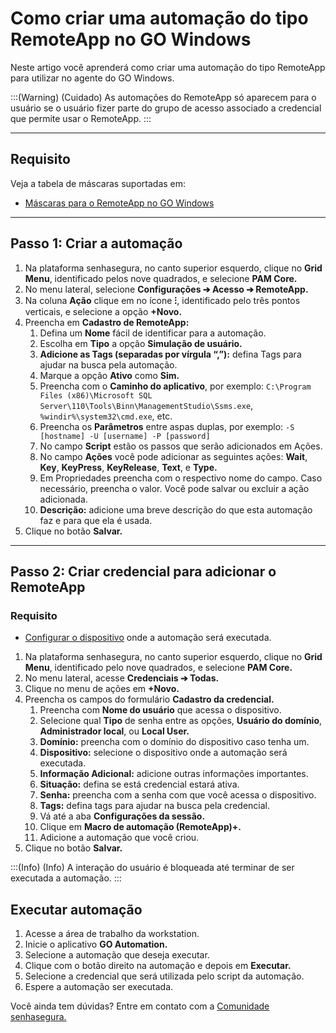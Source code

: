 # Como criar uma automação do tipo RemoteApp no GO Windows

Neste artigo você aprenderá como criar uma automação do tipo RemoteApp para utilizar no agente do GO Windows.

:::(Warning) (Cuidado)
As automações do RemoteApp só aparecem para o usuário se o usuário fizer parte do grupo de acesso associado a credencial que permite usar o RemoteApp.
:::

* * *

## Requisito
Veja a tabela de máscaras suportadas em:

* [Máscaras para o RemoteApp no GO Windows](https://docs.senhasegura.io/v3-32/docs/en/go-endpoint-manager-windows-agent-automation#masks-for-remoteapp-on-go-windows)

* * *

## Passo 1: Criar a automação

1. Na plataforma senhasegura, no canto superior esquerdo, clique no **Grid Menu**, identificado pelos nove quadrados, e selecione **PAM Core.**
2. No menu lateral, selecione **Configurações ➔ Acesso ➔ RemoteApp.**
3. Na coluna **Ação** clique em no ícone **⁝**, identificado pelo três pontos verticais, e selecione a opção **+Novo.**
4. Preencha em **Cadastro de RemoteApp:**
    1. Defina um **Nome** fácil de identificar para a automação.
    2. Escolha em **Tipo** a opção **Simulação de usuário.**
    3. **Adicione as Tags (separadas por vírgula “,”):** defina Tags para ajudar na busca pela automação.
    4. Marque a opção **Ativo** como **Sim.**
    5. Preencha com o **Caminho do aplicativo**, por exemplo: `C:\Program Files (x86)\Microsoft SQL Server\110\Tools\Binn\ManagementStudio\Ssms.exe`, `%windir%\system32\cmd.exe`, etc.
    6. Preencha os **Parâmetros** entre aspas duplas, por exemplo: `-S [hostname] -U [username] -P [password]`
    7. No campo **Script** estão os passos que serão adicionados em Ações.
    8. No campo **Ações** você pode adicionar as seguintes ações: **Wait**, **Key**, **KeyPress**, **KeyRelease**, **Text**, e **Type.**
    9. Em Propriedades preencha com o respectivo nome do campo. Caso necessário, preencha o valor. Você pode salvar ou excluir a ação adicionada.
    10. **Descrição:** adicione uma breve descrição do que esta automação faz e para que ela é usada.
5. Clique no botão **Salvar.**

* * *

## Passo 2: Criar credencial para adicionar o RemoteApp
### Requisito

* [Configurar o dispositivo](/v3-32/docs/pt/pam-devices-management) onde a automação será executada.

1. Na plataforma senhasegura, no canto superior esquerdo, clique no **Grid Menu**, identificado pelo nove quadrados, e selecione **PAM Core.**
2. No menu lateral, acesse **Credenciais ➔ Todas.**
3. Clique no menu de ações em **+Novo.**
4. Preencha os campos do formulário **Cadastro da credencial.**
    1. Preencha com **Nome do usuário** que acessa o dispositivo.
    2. Selecione qual **Tipo** de senha entre as opções, **Usuário do domínio**, **Administrador local**, ou **Local User.**
    3. **Domínio:** preencha com o domínio do dispositivo caso tenha um.
    4. **Dispositivo:** selecione o dispositivo onde a automação será executada.
    5. **Informação Adicional:** adicione outras informações importantes. 
    6. **Situação:** defina se está credencial estará ativa.
    7. **Senha:** preencha com a senha com que você acessa o dispositivo.
    8. **Tags:** defina tags para ajudar na busca pela credencial.
    9. Vá até a aba **Configurações da sessão.**
    10. Clique em **Macro de automação (RemoteApp)+.**
    11. Adicione a automação que você criou.
5. Clique no botão **Salvar.**

:::(Info) (Info)
A interação do usuário é bloqueada até terminar de ser executada a automação.
:::

## Executar automação

1. Acesse a área de trabalho da workstation.
2. Inicie o aplicativo **GO Automation.**
3. Selecione a automação que deseja executar.
4. Clique com o botão direito na automação e depois em **Executar.**
5. Selecione a credencial que será utilizada pelo script da automação.
6. Espere a automação ser executada.

Você ainda tem dúvidas? Entre em contato com a [Comunidade senhasegura.](https://community.senhasegura.io/)
